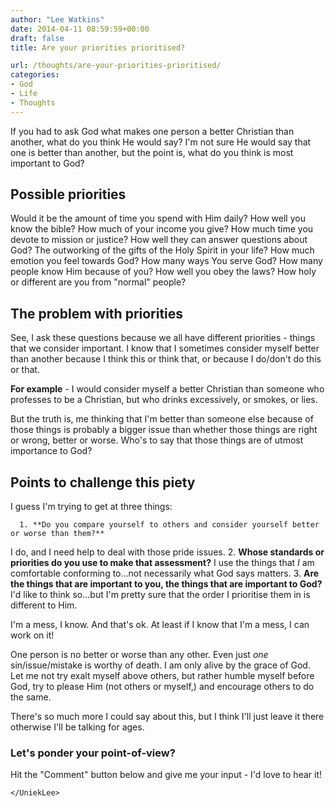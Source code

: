 ```yaml
---
author: "Lee Watkins"
date: 2014-04-11 08:59:59+00:00
draft: false
title: Are your priorities prioritised?

url: /thoughts/are-your-priorities-prioritised/
categories:
- God
- Life
- Thoughts
---
```


If you had to ask God what makes one person a better Christian than another, what do you think He would say?<!--more--> I'm not sure He would say that one is better than another, but the point is, what do you think is most important to God?


## Possible priorities


Would it be the amount of time you spend with Him daily? How well you know the bible? How much of your income you give? How much time you devote to mission or justice? How well they can answer questions about God? The outworking of the gifts of the Holy Spirit in your life? How much emotion you feel towards God? How many ways You serve God? How many people know Him because of you? How well you obey the laws? How holy or different are you from "normal" people?


## The problem with priorities


See, I ask these questions because we all have different priorities - things that we consider important. I know that I sometimes consider myself better than another because I think this or think that, or because I do/don't do this or that.

**For example** - I would consider myself a better Christian than someone who professes to be a Christian, but who drinks excessively, or smokes, or lies.

But the truth is, me thinking that I'm better than someone else because of those things is probably a bigger issue than whether those things are right or wrong, better or worse. Who's to say that those things are of utmost importance to God?


## Points to challenge this piety


I guess I'm trying to get at three things:



	  1. **Do you compare yourself to others and consider yourself better or worse than them?**
I do, and I need help to deal with those pride issues.
	  2. **Whose standards or priorities do you use to make that assessment?**
I use the things that _I_ am comfortable conforming to...not necessarily what God says matters.
	  3. **Are the things that are important to you, the things that are important to God?**
I'd like to think so...but I'm pretty sure that the order I prioritise them in is different to Him.

I'm a mess, I know. And that's ok. At least if I know that I'm a mess, I can work on it!

One person is no better or worse than any other. Even just _one_ sin/issue/mistake is worthy of death. I am only alive by the grace of God. Let me not try exalt myself above others, but rather humble myself before God, try to please Him (not others or myself,) and encourage others to do the same.

There's so much more I could say about this, but I think I'll just leave it there otherwise I'll be talking for ages.


### Let's ponder your point-of-view?


Hit the "Comment" button below and give me your input - I'd love to hear it!

`</UniekLee>`
